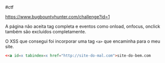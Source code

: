 #ctf 

https://www.bugbountyhunter.com/challenge?id=1

A página não aceita tag completa e eventos como onload, onfocus, onclick também são excluídos completamente.

O XSS que consegui foi incorporar uma tag `<a>` que encaminha para o meu site.

```html
<<a id=x tabindex=x href="http://site-do-mal.com">site-do-bem.com
```

